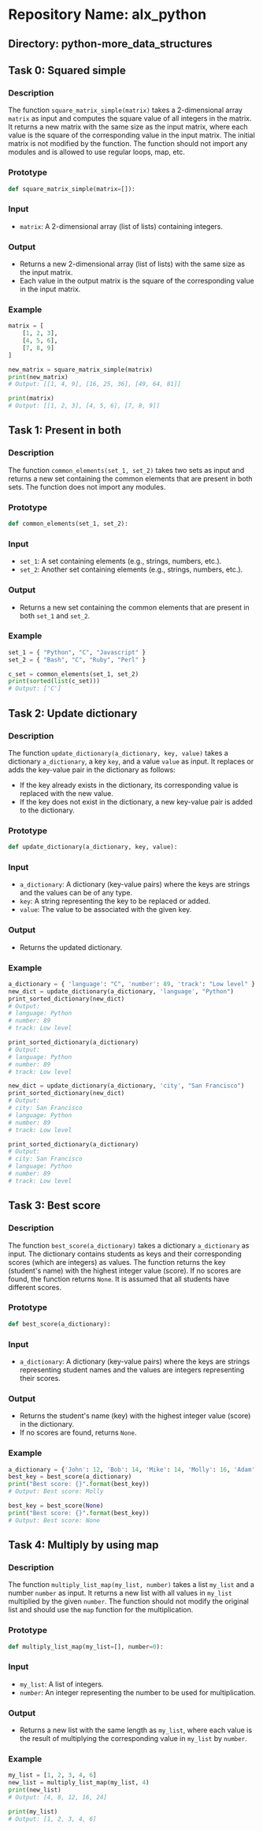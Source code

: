 # Repository Name: alx_python
## Directory: python-more_data_structures

## Task 0: Squared simple

### Description
The function `square_matrix_simple(matrix)` takes a 2-dimensional array `matrix` as input and computes the square value of all integers in the matrix. It returns a new matrix with the same size as the input matrix, where each value is the square of the corresponding value in the input matrix. The initial matrix is not modified by the function. The function should not import any modules and is allowed to use regular loops, map, etc.

### Prototype
```python
def square_matrix_simple(matrix=[]):
```

### Input
- `matrix`: A 2-dimensional array (list of lists) containing integers.

### Output
- Returns a new 2-dimensional array (list of lists) with the same size as the input matrix.
- Each value in the output matrix is the square of the corresponding value in the input matrix.

### Example
```python
matrix = [
    [1, 2, 3],
    [4, 5, 6],
    [7, 8, 9]
]

new_matrix = square_matrix_simple(matrix)
print(new_matrix)
# Output: [[1, 4, 9], [16, 25, 36], [49, 64, 81]]

print(matrix)
# Output: [[1, 2, 3], [4, 5, 6], [7, 8, 9]]
```

## Task 1: Present in both

### Description
The function `common_elements(set_1, set_2)` takes two sets as input and returns a new set containing the common elements that are present in both sets. The function does not import any modules.

### Prototype
```python
def common_elements(set_1, set_2):
```

### Input
- `set_1`: A set containing elements (e.g., strings, numbers, etc.).
- `set_2`: Another set containing elements (e.g., strings, numbers, etc.).

### Output
- Returns a new set containing the common elements that are present in both `set_1` and `set_2`.

### Example
```python
set_1 = { "Python", "C", "Javascript" }
set_2 = { "Bash", "C", "Ruby", "Perl" }

c_set = common_elements(set_1, set_2)
print(sorted(list(c_set)))
# Output: ['C']
```

## Task 2: Update dictionary

### Description
The function `update_dictionary(a_dictionary, key, value)` takes a dictionary `a_dictionary`, a key `key`, and a value `value` as input. It replaces or adds the key-value pair in the dictionary as follows:
- If the key already exists in the dictionary, its corresponding value is replaced with the new value.
- If the key does not exist in the dictionary, a new key-value pair is added to the dictionary.

### Prototype
```python
def update_dictionary(a_dictionary, key, value):
```

### Input
- `a_dictionary`: A dictionary (key-value pairs) where the keys are strings and the values can be of any type.
- `key`: A string representing the key to be replaced or added.
- `value`: The value to be associated with the given key.

### Output
- Returns the updated dictionary.

### Example
```python
a_dictionary = { 'language': "C", 'number': 89, 'track': "Low level" }
new_dict = update_dictionary(a_dictionary, 'language', "Python")
print_sorted_dictionary(new_dict)
# Output:
# language: Python
# number: 89
# track: Low level

print_sorted_dictionary(a_dictionary)
# Output:
# language: Python
# number: 89
# track: Low level

new_dict = update_dictionary(a_dictionary, 'city', "San Francisco")
print_sorted_dictionary(new_dict)
# Output:
# city: San Francisco
# language: Python
# number: 89
# track: Low level

print_sorted_dictionary(a_dictionary)
# Output:
# city: San Francisco
# language: Python
# number: 89
# track: Low level
```

## Task 3: Best score

### Description
The function `best_score(a_dictionary)` takes a dictionary `a_dictionary` as input. The dictionary contains students as keys and their corresponding scores (which are integers) as values. The function returns the key (student's name) with the highest integer value (score). If no scores are found, the function returns `None`. It is assumed that all students have different scores.

### Prototype
```python
def best_score(a_dictionary):
```

### Input
- `a_dictionary`: A dictionary (key-value pairs) where the keys are strings representing student names and the values are integers representing their scores.

### Output
- Returns the student's name (key) with the highest integer value (score) in the dictionary.
- If no scores are found, returns `None`.

### Example
```python
a_dictionary = {'John': 12, 'Bob': 14, 'Mike': 14, 'Molly': 16, 'Adam': 10}
best_key = best_score(a_dictionary)
print("Best score: {}".format(best_key))
# Output: Best score: Molly

best_key = best_score(None)
print("Best score: {}".format(best_key))
# Output: Best score: None
```

## Task 4: Multiply by using map

### Description
The function `multiply_list_map(my_list, number)` takes a list `my_list` and a number `number` as input. It returns a new list with all values in `my_list` multiplied by the given `number`. The function should not modify the original list and should use the `map` function for the multiplication.

### Prototype
```python
def multiply_list_map(my_list=[], number=0):
```

### Input
- `my_list`: A list of integers.
- `number`: An integer representing the number to be used for multiplication.

### Output
- Returns a new list with the same length as `my_list`, where each value is the result of multiplying the corresponding value in `my_list` by `number`.

### Example
```python
my_list = [1, 2, 3, 4, 6]
new_list = multiply_list_map(my_list, 4)
print(new_list)
# Output: [4, 8, 12, 16, 24]

print(my_list)
# Output: [1, 2, 3, 4, 6]
```
